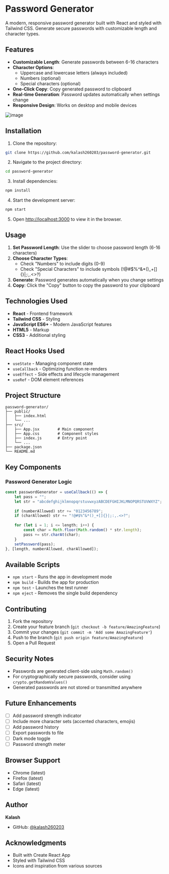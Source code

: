 # Password Generator

A modern, responsive password generator built with React and styled with Tailwind CSS. Generate secure passwords with customizable length and character types.

## Features

- **Customizable Length**: Generate passwords between 6-16 characters
- **Character Options**: 
  - Uppercase and lowercase letters (always included)
  - Numbers (optional)
  - Special characters (optional)
- **One-Click Copy**: Copy generated password to clipboard
- **Real-time Generation**: Password updates automatically when settings change
- **Responsive Design**: Works on desktop and mobile devices

![image](https://github.com/user-attachments/assets/ecebdf82-03ca-4c71-9255-c4dd3d46bd94)


## Installation

1. Clone the repository:
```bash
git clone https://github.com/kalash260203/password-generator.git
```

2. Navigate to the project directory:
```bash
cd password-generator
```

3. Install dependencies:
```bash
npm install
```

4. Start the development server:
```bash
npm start
```

5. Open [http://localhost:3000](http://localhost:3000) to view it in the browser.

## Usage

1. **Set Password Length**: Use the slider to choose password length (6-16 characters)
2. **Choose Character Types**: 
   - Check "Numbers" to include digits (0-9)
   - Check "Special Characters" to include symbols (!@#$%^&*()_+[]{}|;:,.<>?)
3. **Generate**: Password generates automatically when you change settings
4. **Copy**: Click the "Copy" button to copy the password to your clipboard

## Technologies Used

- **React** - Frontend framework
- **Tailwind CSS** - Styling
- **JavaScript ES6+** - Modern JavaScript features
- **HTML5** - Markup
- **CSS3** - Additional styling

## React Hooks Used

- `useState` - Managing component state
- `useCallback` - Optimizing function re-renders
- `useEffect` - Side effects and lifecycle management
- `useRef` - DOM element references

## Project Structure

```
password-generator/
├── public/
│   ├── index.html
│   └── ...
├── src/
│   ├── App.jsx        # Main component
│   ├── App.css        # Component styles
│   ├── index.js       # Entry point
│   └── ...
├── package.json
└── README.md
```

## Key Components

### Password Generator Logic
```javascript
const passwordGenerator = useCallback(() => {
    let pass = "";
    let str = "abcdefghijklmnopqrstuvwxyzABCDEFGHIJKLMNOPQRSTUVWXYZ";
    
    if (numberAllowed) str += "0123456789";
    if (charAllowed) str += "!@#$%^&*()_+[]{}|;:,.<>?";
    
    for (let i = 1; i <= length; i++) {
        const char = Math.floor(Math.random() * str.length);
        pass += str.charAt(char);
    }
    setPassword(pass);
}, [length, numberAllowed, charAllowed]);
```

## Available Scripts

- `npm start` - Runs the app in development mode
- `npm build` - Builds the app for production
- `npm test` - Launches the test runner
- `npm eject` - Removes the single build dependency

## Contributing

1. Fork the repository
2. Create your feature branch (`git checkout -b feature/AmazingFeature`)
3. Commit your changes (`git commit -m 'Add some AmazingFeature'`)
4. Push to the branch (`git push origin feature/AmazingFeature`)
5. Open a Pull Request

## Security Notes

- Passwords are generated client-side using `Math.random()`
- For cryptographically secure passwords, consider using `crypto.getRandomValues()`
- Generated passwords are not stored or transmitted anywhere

## Future Enhancements

- [ ] Add password strength indicator
- [ ] Include more character sets (accented characters, emojis)
- [ ] Add password history
- [ ] Export passwords to file
- [ ] Dark mode toggle
- [ ] Password strength meter

## Browser Support

- Chrome (latest)
- Firefox (latest)
- Safari (latest)
- Edge (latest)


## Author

**Kalash**
- GitHub: [@kalash260203](https://github.com/kalash260203)

## Acknowledgments

- Built with Create React App 
- Styled with Tailwind CSS
- Icons and inspiration from various sources
